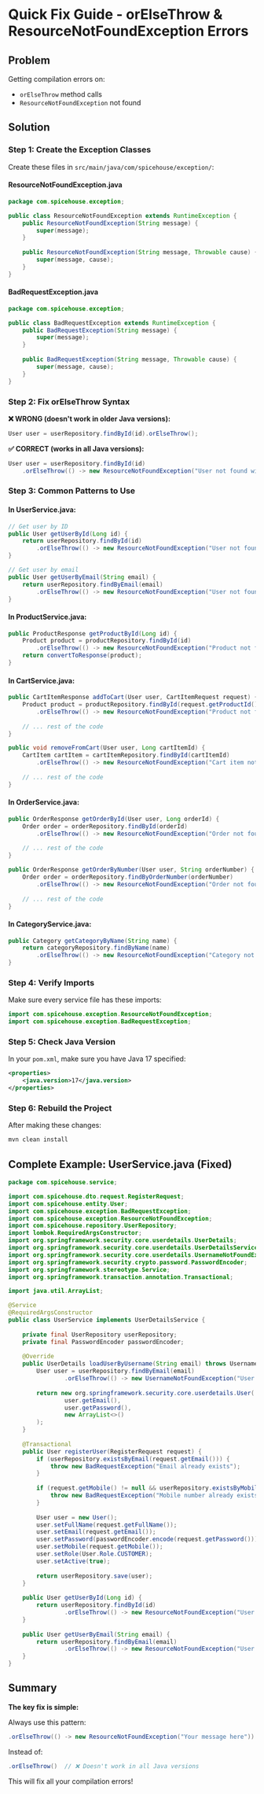 # Quick Fix Guide - orElseThrow & ResourceNotFoundException Errors

## Problem
Getting compilation errors on:
- `orElseThrow` method calls
- `ResourceNotFoundException` not found

## Solution

### Step 1: Create the Exception Classes

Create these files in `src/main/java/com/spicehouse/exception/`:

#### ResourceNotFoundException.java
```java
package com.spicehouse.exception;

public class ResourceNotFoundException extends RuntimeException {
    public ResourceNotFoundException(String message) {
        super(message);
    }
    
    public ResourceNotFoundException(String message, Throwable cause) {
        super(message, cause);
    }
}
```

#### BadRequestException.java
```java
package com.spicehouse.exception;

public class BadRequestException extends RuntimeException {
    public BadRequestException(String message) {
        super(message);
    }
    
    public BadRequestException(String message, Throwable cause) {
        super(message, cause);
    }
}
```

### Step 2: Fix orElseThrow Syntax

**❌ WRONG (doesn't work in older Java versions):**
```java
User user = userRepository.findById(id).orElseThrow();
```

**✅ CORRECT (works in all Java versions):**
```java
User user = userRepository.findById(id)
    .orElseThrow(() -> new ResourceNotFoundException("User not found with id: " + id));
```

### Step 3: Common Patterns to Use

#### In UserService.java:
```java
// Get user by ID
public User getUserById(Long id) {
    return userRepository.findById(id)
        .orElseThrow(() -> new ResourceNotFoundException("User not found with id: " + id));
}

// Get user by email
public User getUserByEmail(String email) {
    return userRepository.findByEmail(email)
        .orElseThrow(() -> new ResourceNotFoundException("User not found with email: " + email));
}
```

#### In ProductService.java:
```java
public ProductResponse getProductById(Long id) {
    Product product = productRepository.findById(id)
        .orElseThrow(() -> new ResourceNotFoundException("Product not found with id: " + id));
    return convertToResponse(product);
}
```

#### In CartService.java:
```java
public CartItemResponse addToCart(User user, CartItemRequest request) {
    Product product = productRepository.findById(request.getProductId())
        .orElseThrow(() -> new ResourceNotFoundException("Product not found"));
    
    // ... rest of the code
}

public void removeFromCart(User user, Long cartItemId) {
    CartItem cartItem = cartItemRepository.findById(cartItemId)
        .orElseThrow(() -> new ResourceNotFoundException("Cart item not found"));
    
    // ... rest of the code
}
```

#### In OrderService.java:
```java
public OrderResponse getOrderById(User user, Long orderId) {
    Order order = orderRepository.findById(orderId)
        .orElseThrow(() -> new ResourceNotFoundException("Order not found"));
    
    // ... rest of the code
}

public OrderResponse getOrderByNumber(User user, String orderNumber) {
    Order order = orderRepository.findByOrderNumber(orderNumber)
        .orElseThrow(() -> new ResourceNotFoundException("Order not found"));
    
    // ... rest of the code
}
```

#### In CategoryService.java:
```java
public Category getCategoryByName(String name) {
    return categoryRepository.findByName(name)
        .orElseThrow(() -> new ResourceNotFoundException("Category not found: " + name));
}
```

### Step 4: Verify Imports

Make sure every service file has these imports:

```java
import com.spicehouse.exception.ResourceNotFoundException;
import com.spicehouse.exception.BadRequestException;
```

### Step 5: Check Java Version

In your `pom.xml`, make sure you have Java 17 specified:

```xml
<properties>
    <java.version>17</java.version>
</properties>
```

### Step 6: Rebuild the Project

After making these changes:

```bash
mvn clean install
```

## Complete Example: UserService.java (Fixed)

```java
package com.spicehouse.service;

import com.spicehouse.dto.request.RegisterRequest;
import com.spicehouse.entity.User;
import com.spicehouse.exception.BadRequestException;
import com.spicehouse.exception.ResourceNotFoundException;
import com.spicehouse.repository.UserRepository;
import lombok.RequiredArgsConstructor;
import org.springframework.security.core.userdetails.UserDetails;
import org.springframework.security.core.userdetails.UserDetailsService;
import org.springframework.security.core.userdetails.UsernameNotFoundException;
import org.springframework.security.crypto.password.PasswordEncoder;
import org.springframework.stereotype.Service;
import org.springframework.transaction.annotation.Transactional;

import java.util.ArrayList;

@Service
@RequiredArgsConstructor
public class UserService implements UserDetailsService {
    
    private final UserRepository userRepository;
    private final PasswordEncoder passwordEncoder;
    
    @Override
    public UserDetails loadUserByUsername(String email) throws UsernameNotFoundException {
        User user = userRepository.findByEmail(email)
                .orElseThrow(() -> new UsernameNotFoundException("User not found with email: " + email));
        
        return new org.springframework.security.core.userdetails.User(
                user.getEmail(),
                user.getPassword(),
                new ArrayList<>()
        );
    }
    
    @Transactional
    public User registerUser(RegisterRequest request) {
        if (userRepository.existsByEmail(request.getEmail())) {
            throw new BadRequestException("Email already exists");
        }
        
        if (request.getMobile() != null && userRepository.existsByMobile(request.getMobile())) {
            throw new BadRequestException("Mobile number already exists");
        }
        
        User user = new User();
        user.setFullName(request.getFullName());
        user.setEmail(request.getEmail());
        user.setPassword(passwordEncoder.encode(request.getPassword()));
        user.setMobile(request.getMobile());
        user.setRole(User.Role.CUSTOMER);
        user.setActive(true);
        
        return userRepository.save(user);
    }
    
    public User getUserById(Long id) {
        return userRepository.findById(id)
                .orElseThrow(() -> new ResourceNotFoundException("User not found with id: " + id));
    }
    
    public User getUserByEmail(String email) {
        return userRepository.findByEmail(email)
                .orElseThrow(() -> new ResourceNotFoundException("User not found with email: " + email));
    }
}
```

## Summary

**The key fix is simple:**

Always use this pattern:
```java
.orElseThrow(() -> new ResourceNotFoundException("Your message here"))
```

Instead of:
```java
.orElseThrow()  // ❌ Doesn't work in all Java versions
```

This will fix all your compilation errors!
